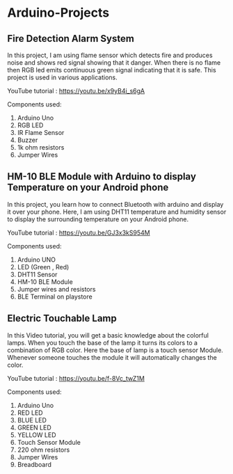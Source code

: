# Arduino-Projects

## Fire Detection Alarm System
In this project, I am using flame sensor which detects fire and produces noise and shows red signal showing that it danger. When there is no flame then RGB led emits continuous green signal indicating that it is safe. This project is used in various applications. 


YouTube tutorial : https://youtu.be/x9yB4i_s6gA


Components used: 
1. Arduino Uno
2. RGB LED
3. IR Flame Sensor
4. Buzzer
5. 1k ohm resistors
6. Jumper Wires

## HM-10 BLE Module with Arduino to display Temperature on your Android phone
In this project, you learn how to connect Bluetooth with arduino and display it over your phone. Here, I am using DHT11 temperature and humidity sensor to display the surrounding temperature on your Android phone. 


YouTube tutorial : https://youtu.be/GJ3x3kS954M


Components used: 
1. Arduino UNO
2. LED (Green , Red)
3. DHT11 Sensor
4. HM-10 BLE Module
5. Jumper wires and resistors
6. BLE Terminal on playstore

## Electric Touchable Lamp
In this Video tutorial, you will get a basic knowledge about the colorful lamps. When you touch the base of the lamp it turns its colors to a combination of RGB color. Here the base of lamp is a touch sensor Module. 
Whenever someone touches the module it will automatically changes the color.

YouTube tutorial : https://youtu.be/f-8Vc_twZ1M


Components used:
1. Arduino Uno
2. RED LED
3. BLUE LED
4. GREEN LED
5. YELLOW LED
6. Touch Sensor Module
7. 220 ohm resistors
8. Jumper Wires
9. Breadboard
